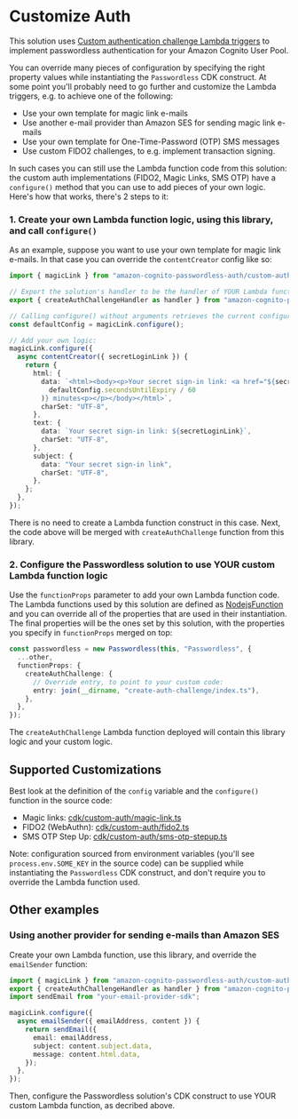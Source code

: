 # Customize Auth

This solution uses [Custom authentication challenge Lambda triggers](https://docs.aws.amazon.com/cognito/latest/developerguide/user-pool-lambda-challenge.html) to implement passwordless authentication for your Amazon Cognito User Pool.

You can override many pieces of configuration by specifying the right property values while instantiating the `Passwordless` CDK construct. At some point you'll probably need to go further and customize the Lambda triggers, e.g. to achieve one of the following:

- Use your own template for magic link e-mails
- Use another e-mail provider than Amazon SES for sending magic link e-mails
- Use your own template for One-Time-Password (OTP) SMS messages
- Use custom FIDO2 challenges, to e.g. implement transaction signing.

In such cases you can still use the Lambda function code from this solution: the custom auth implementations (FIDO2, Magic Links, SMS OTP) have a `configure()` method that you can use to add pieces of your own logic. Here's how that works, there's 2 steps to it:

### 1. Create your own Lambda function logic, using this library, and call `configure()`

As an example, suppose you want to use your own template for magic link e-mails. In that case you can override the `contentCreator` config like so:

```typescript
import { magicLink } from "amazon-cognito-passwordless-auth/custom-auth";

// Export the solution's handler to be the handler of YOUR Lambda function too:
export { createAuthChallengeHandler as handler } from "amazon-cognito-passwordless-auth/custom-auth";

// Calling configure() without arguments retrieves the current configuration:
const defaultConfig = magicLink.configure();

// Add your own logic:
magicLink.configure({
  async contentCreator({ secretLoginLink }) {
    return {
      html: {
        data: `<html><body><p>Your secret sign-in link: <a href="${secretLoginLink}">sign in</a></p>This link is valid for ${Math.floor(
          defaultConfig.secondsUntilExpiry / 60
        )} minutes<p></p></body></html>`,
        charSet: "UTF-8",
      },
      text: {
        data: `Your secret sign-in link: ${secretLoginLink}`,
        charSet: "UTF-8",
      },
      subject: {
        data: "Your secret sign-in link",
        charSet: "UTF-8",
      },
    };
  },
});
```

There is no need to create a Lambda function construct in this case. Next, the code above will be merged with `createAuthChallenge` function from this library.

### 2. Configure the Passwordless solution to use YOUR custom Lambda function logic

Use the `functionProps` parameter to add your own Lambda function code. The Lambda functions used by this solution are defined as [NodejsFunction](https://docs.aws.amazon.com/cdk/api/v2/docs/aws-cdk-lib.aws_lambda_nodejs.NodejsFunction.html) and you can override all of the properties that are used in their instantiation. The final properties will be the ones set by this solution, with the properties you specify in `functionProps` merged on top:

```typescript
const passwordless = new Passwordless(this, "Passwordless", {
  ...other,
  functionProps: {
    createAuthChallenge: {
      // Override entry, to point to your custom code:
      entry: join(__dirname, "create-auth-challenge/index.ts"),
    },
  },
});
```

The `createAuthChallenge` Lambda function deployed will contain this library logic and your custom logic.

## Supported Customizations

Best look at the definition of the `config` variable and the `configure()` function in the source code:

- Magic links: [cdk/custom-auth/magic-link.ts](cdk/custom-auth/magic-link.ts)
- FIDO2 (WebAuthn): [cdk/custom-auth/fido2.ts](cdk/custom-auth/fido2.ts)
- SMS OTP Step Up: [cdk/custom-auth/sms-otp-stepup.ts](cdk/custom-auth/sms-otp-stepup.ts)

Note: configuration sourced from environment variables (you'll see `process.env.SOME_KEY` in the source code) can be supplied while instantiating the `Passwordless` CDK construct, and don't require you to override the Lambda function used.

## Other examples

### Using another provider for sending e-mails than Amazon SES

Create your own Lambda function, use this library, and override the `emailSender` function:

```typescript
import { magicLink } from "amazon-cognito-passwordless-auth/custom-auth";
export { createAuthChallengeHandler as handler } from "amazon-cognito-passwordless-auth/custom-auth";
import sendEmail from "your-email-provider-sdk";

magicLink.configure({
  async emailSender({ emailAddress, content }) {
    return sendEmail({
      email: emailAddress,
      subject: content.subject.data,
      message: content.html.data,
    });
  },
});
```

Then, configure the Passwordless solution's CDK construct to use YOUR custom Lambda function, as decribed above.
